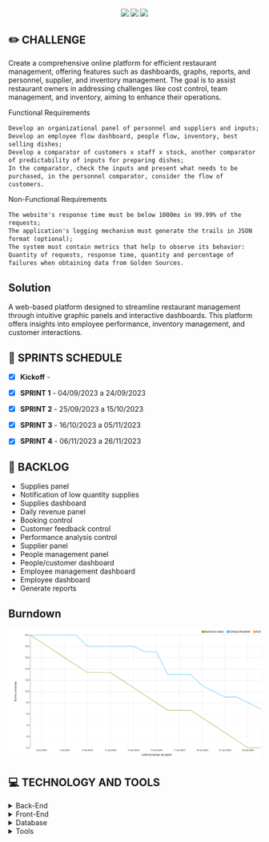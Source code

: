 <h4 align="center"> 
 <a href="https://docs.oracle.com/en/java/"><img src = "https://img.shields.io/badge/java-%23ED8B00.svg?style=for-the-badge&logo=java&logoColor=white"/></a>
 <a href="https://spring.io/"><img src = "https://img.shields.io/badge/spring-%236DB33F.svg?style=for-the-badge&logo=spring&logoColor=white"/></a>
 <a href="https://vuejs.org/"><img src = "https://img.shields.io/badge/vuejs-%2335495e.svg?style=for-the-badge&logo=vuedotjs&logoColor=%234FC08D"/></a>
</h4>


## ✏️ **CHALLENGE**
Create a comprehensive online platform for efficient restaurant management, offering features such as dashboards, graphs, reports, and personnel, supplier, and inventory management. The goal is to assist restaurant owners in addressing challenges like cost control, team management, and inventory, aiming to enhance their operations.

Functional Requirements

    Develop an organizational panel of personnel and suppliers and inputs;
    Develop an employee flow dashboard, people flow, inventory, best selling dishes;
    Develop a comparator of customers x staff x stock, another comparator of predictability of inputs for preparing dishes;
    In the comparator, check the inputs and present what needs to be purchased, in the personnel comparator, consider the flow of customers.

Non-Functional Requirements

    The website's response time must be below 1000ms in 99.99% of the requests;
    The application's logging mechanism must generate the trails in JSON format (optional);
    The system must contain metrics that help to observe its behavior: Quantity of requests, response time, quantity and percentage of failures when obtaining data from Golden Sources.


## Solution
A web-based platform designed to streamline restaurant management through intuitive graphic panels and interactive dashboards. This platform offers insights into employee performance, inventory management, and customer interactions.

## 📅 **SPRINTS SCHEDULE**

- [x] **Kickoff** - 

- [x] **SPRINT 1** - 04/09/2023 a 24/09/2023

- [x] **SPRINT 2** - 25/09/2023 a 15/10/2023

- [x] **SPRINT 3** - 16/10/2023 a 05/11/2023

- [x] **SPRINT 4** - 06/11/2023 a 26/11/2023




## 🎯 **BACKLOG**

- Supplies panel
- Notification of low quantity supplies
- Supplies dashboard
- Daily revenue panel
- Booking control
- Customer feedback control
- Performance analysis control
- Supplier panel
- People management panel
- People/customer dashboard
- Employee management dashboard
- Employee dashboard
- Generate reports




## Burndown 
![Alt text](image.png)

## 💻 **TECHNOLOGY AND TOOLS**

<details>
<summary>Back-End</summary>

- `Java`
- `Spring boot`

</details>

<details>
<summary>Front-End</summary>

- `Vue`
</details>

<details>
<summary>Database</summary>

- `Oracle Autonomous Database`
</details>

<details>
<summary>Tools</summary>

- `Intellij`
- `Visual Studio code`

</details>
